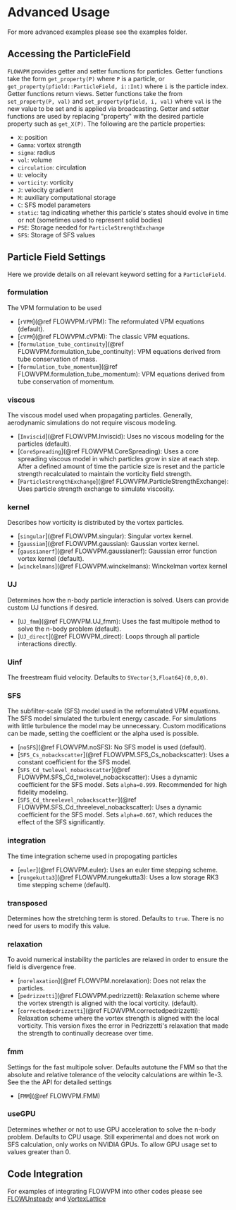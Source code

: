 # Advanced Usage
For more advanced examples please see the examples folder.

## Accessing the ParticleField
`FLOWVPM` provides getter and setter functions for particles. Getter functions take the form `get_property(P)` where `P` is a particle, or `get_property(pfield::ParticleField, i::Int)` where `i` is the particle index. Getter functions return views. Setter functions take the from `set_property(P, val)` and `set_property(pfield, i, val)` where `val` is the new value to be set and is applied via broadcasting. Getter and setter functions are used by replacing "property" with the desired particle property such as `get_X(P)`. The following are the particle properties: 

- `X`: position
- `Gamma`: vortex strength
- `sigma`: radius
- `vol`: volume
- `circulation`: circulation
- `U`: velocity
- `vorticity`: vorticity 
- `J`: velocity gradient
- `M`: auxiliary computational storage
- `C`: SFS model parameters
- `static`: tag indicating whether this particle's states should evolve in time or not (sometimes used to represent solid bodies)
- `PSE`: Storage needed for `ParticleStrengthExchange`
- `SFS`: Storage of SFS values

## Particle Field Settings
Here we provide details on all relevant keyword setting for a `ParticleField`.

### formulation
The VPM formulation to be used
- [`rVPM`](@ref FLOWVPM.rVPM): The reformulated VPM equations (default).
- [`cVPM`](@ref FLOWVPM.cVPM): The classic VPM equations.
- [`formulation_tube_continuity`](@ref FLOWVPM.formulation_tube_continuity): VPM equations derived from tube conservation of mass.
- [`formulation_tube_momentum`](@ref FLOWVPM.formulation_tube_momentum): VPM equations derived from tube conservation of momentum.

### viscous
The viscous model used when propagating particles. Generally, aerodynamic simulations do not require viscous modeling.
- [`Inviscid`](@ref FLOWVPM.Inviscid): Uses no viscous modeling for the particles (default).
- [`CoreSpreading`](@ref FLOWVPM.CoreSpreading): Uses a core spreading viscous model in which particles grow in size at each step. After a defined amount of time the particle size is reset and the particle strength recalculated to maintain the vorticity field strength.
- [`ParticleStrengthExchange`](@ref FLOWVPM.ParticleStrengthExchange): Uses particle strength exchange to simulate viscosity.

### kernel
Describes how vorticity is distributed by the vortex particles.
- [`singular`](@ref FLOWVPM.singular): Singular vortex kernel.
- [`gaussian`](@ref FLOWVPM.gaussian): Gaussian vortex kernel.
- [`gaussianerf`](@ref FLOWVPM.gaussianerf): Gaussian error function vortex kernel (default).
- [`winckelmans`](@ref FLOWVPM.winckelmans): Winckelman vortex kernel

### UJ
Determines how the n-body particle interaction is solved. Users can provide custom UJ functions if desired.
- [`UJ_fmm`](@ref FLOWVPM.UJ_fmm): Uses the fast multipole method to solve the n-body problem (default).
- [`UJ_direct`](@ref FLOWVPM_direct): Loops through all particle interactions directly.

### Uinf
The freestream fluid velocity. Defaults to `SVector{3,Float64}(0,0,0)`.

### SFS
The subfilter-scale (SFS) model used in the reformulated VPM equations. The SFS model simulated the turbulent energy cascade. For simulations with little turbulence the model may be unnecessary. Custom modifications can be made, setting the coefficient or the alpha used is possible.
- [`noSFS`](@ref FLOWVPM.noSFS): No SFS model is used (default).
- [`SFS_Cs_nobackscatter`](@ref FLOWVPM.SFS_Cs_nobackscatter): Uses a constant coefficient for the SFS model.
- [`SFS_Cd_twolevel_nobackscatter`](@ref FLOWVPM.SFS_Cd_twolevel_nobackscatter): Uses a dynamic coefficient for the SFS model. Sets `alpha=0.999`. Recommended for high fidelity modeling.
- [`SFS_Cd_threelevel_nobackscatter`](@ref FLOWVPM.SFS_Cd_threelevel_nobackscatter): Uses a dynamic coefficient for the SFS model. Sets `alpha=0.667`, which reduces the effect of the SFS significantly.

### integration
The time integration scheme used in propogating particles
- [`euler`](@ref FLOWVPM.euler): Uses an euler time stepping scheme.
- [`rungekutta3`](@ref FLOWVPM.rungekutta3): Uses a low storage RK3 time stepping scheme (default).

### transposed
Determines how the stretching term is stored. Defaults to `true`. There is no need for users to modify this value.

### relaxation
To avoid numerical instability the particles are relaxed in order to ensure the field is divergence free.
- [`norelaxation`](@ref FLOWVPM.norelaxation): Does not relax the particles.
- [`pedrizzetti`](@ref FLOWVPM.pedrizzetti): Relaxation scheme where the vortex strength is aligned with the local vorticity. (default).
- [`correctedpedrizzetti`](@ref FLOWVPM.correctedpedrizzetti): Relaxation scheme where the vortex strength is aligned with the local vorticity. This version fixes the error in Pedrizzetti's relaxation that made the strength
to continually decrease over time.

### fmm
Settings for the fast multipole solver. Defaults autotune the FMM so that the absolute and relative tolerance of the velocity calculations are within 1e-3. See the the API for detailed settings
- [`FMM`](@ref FLOWVPM.FMM)

### useGPU
Determines whether or not to use GPU acceleration to solve the n-body problem. Defaults to CPU usage. Still experimental and does not work on SFS calculation, only works on NVIDIA GPUs. To allow GPU usage set to values greater than 0.

## Code Integration
For examples of integrating FLOWVPM into other codes please see [FLOWUnsteady](https://github.com/byuflowlab/FLOWUnsteady) and
[VortexLattice](https://github.com/byuflowlab/VortexLattice)
